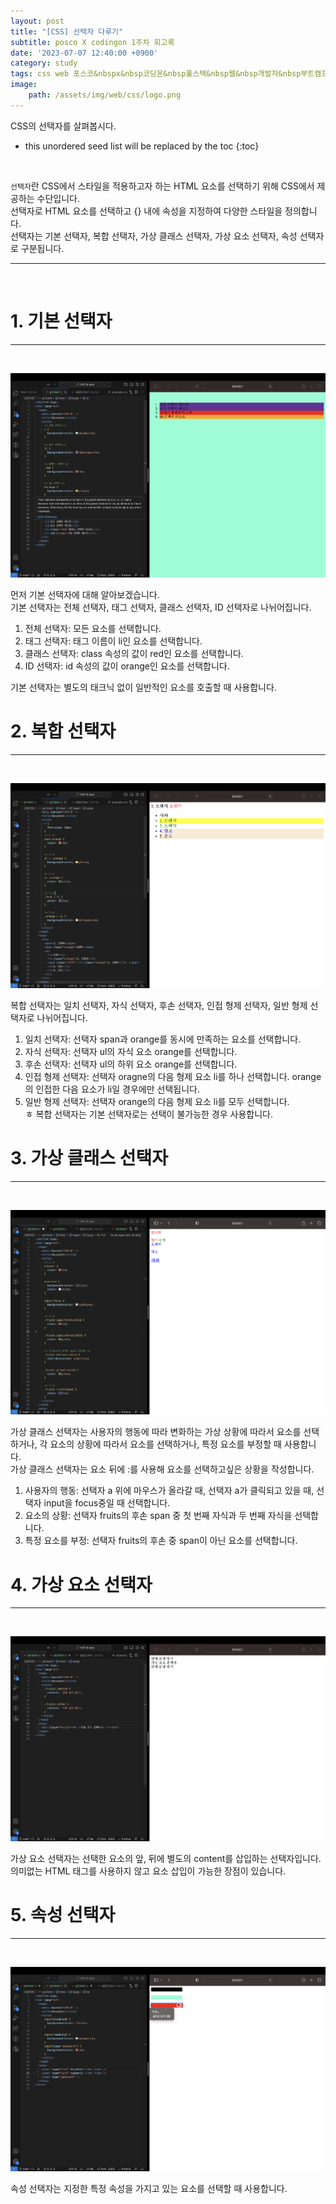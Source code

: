 ```yaml
---
layout: post
title: "[CSS] 선택자 다루기"
subtitle: posco X codingon 1주차 회고록
date: '2023-07-07 12:40:00 +0900'
category: study
tags: css web 포스코&nbspx&nbsp코딩온&nbsp풀스택&nbsp웹&nbsp개발자&nbsp부트캠프&nbsp8기
image:
    path: /assets/img/web/css/logo.png
---
```


CSS의 선택자를 살펴봅시다.<br>

<!--more-->

* this unordered seed list will be replaced by the toc
{:toc}
<br>

`선택자`란 CSS에서 스타일을 적용하고자 하는 HTML 요소를 선택하기 위해 CSS에서 제공하는 수단입니다.<br>
선택자로 HTML 요소를 선택하고 {} 내에 속성을 지정하여 다양한 스타일을 정의합니다.<br>
선택자는 기본 선택자, 복합 선택자, 가상 클래스 선택자, 가상 요소 선택자, 속성 선택자로 구분됩니다.<br>

---
<br>

# 1. 기본 선택자
---
<br>

![1](/assets/img/web/css/2023-07-07-[CSS]_선택자_다루기/1.png)
<br>

먼저 기본 선택자에 대해 알아보겠습니다.<br>
기본 선택자는 전체 선택자, 태그 선택자, 클래스 선택자, ID 선택자로 나뉘어집니다.<br>
1. 전체 선택자: 모든 요소를 선택합니다.<br>
2. 태그 선택자: 태그 이름이 li인 요소를 선택합니다.<br>
3. 클래스 선택자: class 속성의 값이 red인 요소를 선택합니다.<br>
4. ID 선택자: id 속성의 값이 orange인 요소를 선택합니다.<br>

기본 선택자는 별도의 태크닉 없이 일반적인 요소를 호출할 때 사용합니다.<br>


# 2. 복합 선택자
---
<br>

![2](/assets/img/web/css/2023-07-07-[CSS]_선택자_다루기/2.png)
<br>

복합 선택자는 일치 선택자, 자식 선택자, 후손 선택자, 인접 형제 선택자, 일반 형제 선택자로 나뉘어집니다.<br>
1. 일치 선택자: 선택자 span과 orange를 동시에 만족하는 요소를 선택합니다.<br>
2. 자식 선택자: 선택자 ul의 자식 요소 orange를 선택합니다.<br>
3. 후손 선택자: 선택자 ul의 하위 요소 orange를 선택합니다.<br>
4. 인접 형제 선택자: 선택자 oragne의 다음 형제 요소 li를 하나 선택합니다. orange의 인접한 다음 요소가 li일 경우에만 선택됩니다.<br>
5. 일반 형제 선택자: 선택자 orange의 다음 형제 요소 li를 모두 선택합니다.<br>
ㅎ
복합 선택자는 기본 선택자로는 선택이 불가능한 경우 사용합니다.<br>


# 3. 가상 클래스 선택자
---
<br>

![3](/assets/img/web/css/2023-07-07-[CSS]_선택자_다루기/3m.png)
<br>

가상 클래스 선택자는 사용자의 행동에 따라 변화하는 가상 상황에 따라서 요소를 선택하거나, 각 요소의 상황에 따라서 요소를 선택하거나, 특정 요소를 부정할 때 사용합니다.<br>
가상 클래스 선택자는 요소 뒤에 :를 사용해 요소를 선택하고싶은 상황을 작성합니다.<br>
1. 사용자의 행동: 선택자 a 위에 마우스가 올라갈 때, 선택자 a가 클릭되고 있을 때, 선택자 input을 focus중일 때 선택합니다.<br>
2. 요소의 상황: 선택자 fruits의 후손 span 중 첫 번째 자식과 두 번째 자식을 선택합니다.<br>
3. 특정 요소를 부정: 선택자 fruits의 후손 중 span이 아닌 요소를 선택합니다.<br>


# 4. 가상 요소 선택자
---
<br>

![4](/assets/img/web/css/2023-07-07-[CSS]_선택자_다루기/4.png)
<br>

가상 요소 선택자는 선택한 요소의 앞, 뒤에 별도의 content를 삽입하는 선택자입니다.<br>
의미없는 HTML 태그를 사용하지 않고 요소 삽입이 가능한 장점이 있습니다.<br>


# 5. 속성 선택자
---
<br>

![5](/assets/img/web/css/2023-07-07-[CSS]_선택자_다루기/5.png)
<br>

속성 선택자는 지정한 특정 속성을 가지고 있는 요소를 선택할 때 사용합니다.<br>


